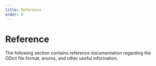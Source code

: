 ```yaml
---
title: Reference
order: 0
---
```


# Reference

The following section contains reference documentation regarding the ODict file format, enums, and other useful information.